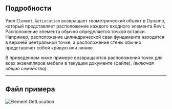 ## Подробности
Узел `Element.GetLocation` возвращает геометрический объект в Dynamo, который представляет расположение каждого входного элемента Revit. Расположение элемента обычно определяется точкой вставки. Например, расположение цилиндрической сваи фундамента находится в верхней центральной точке, а расположение стены обычно представляет собой кривую или линию.

В приведенном ниже примере возвращаются расположения точек для всех экземпляров мебели в текущем документе (файле), _(включая общие семейства)_.
___
## Файл примера

![Element.GetLocation](./Revit.Elements.Element.GetLocation_img.jpg)
